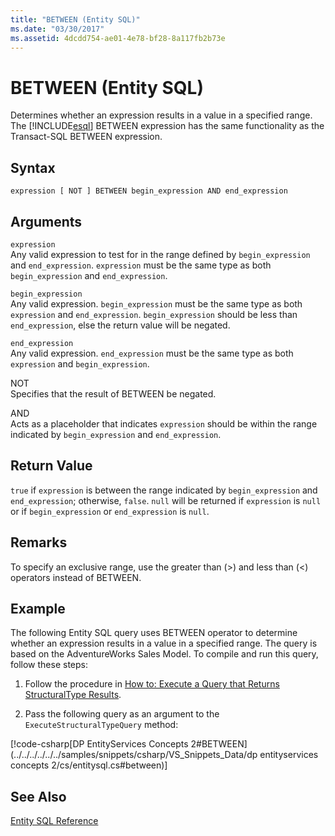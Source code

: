 ```yaml
---
title: "BETWEEN (Entity SQL)"
ms.date: "03/30/2017"
ms.assetid: 4dcdd754-ae01-4e78-bf28-8a117fb2b73e
---
```

# BETWEEN (Entity SQL)
Determines whether an expression results in a value in a specified range. The [!INCLUDE[esql](../../../../../../includes/esql-md.md)] BETWEEN expression has the same functionality as the Transact-SQL BETWEEN expression.  
  
## Syntax  
  
```  
expression [ NOT ] BETWEEN begin_expression AND end_expression    
```  
  
## Arguments  
 `expression`  
 Any valid expression to test for in the range defined by `begin_expression` and `end_expression`. `expression` must be the same type as both `begin_expression` and `end_expression`.  
  
 `begin_expression`  
 Any valid expression. `begin_expression` must be the same type as both `expression` and `end_expression`. `begin_expression` should be less than `end_expression`, else the return value will be negated.  
  
 `end_expression`  
 Any valid expression. `end_expression` must be the same type as both `expression` and `begin_expression`.  
  
 NOT  
 Specifies that the result of BETWEEN be negated.  
  
 AND  
 Acts as a placeholder that indicates `expression` should be within the range indicated by `begin_expression` and `end_expression`.  
  
## Return Value  
 `true` if `expression` is between the range indicated by `begin_expression` and `end_expression`; otherwise, `false`. `null` will be returned if `expression` is `null` or if `begin_expression` or `end_expression` is `null`.  
  
## Remarks  
 To specify an exclusive range, use the greater than (>) and less than (<) operators instead of BETWEEN.  
  
## Example  
 The following Entity SQL query uses BETWEEN operator to determine whether an expression results in a value in a specified range. The query is based on the AdventureWorks Sales Model. To compile and run this query, follow these steps:  
  
1. Follow the procedure in [How to: Execute a Query that Returns StructuralType Results](../../../../../../docs/framework/data/adonet/ef/how-to-execute-a-query-that-returns-structuraltype-results.md).  
  
2. Pass the following query as an argument to the `ExecuteStructuralTypeQuery` method:  
  
 [!code-csharp[DP EntityServices Concepts 2#BETWEEN](../../../../../../samples/snippets/csharp/VS_Snippets_Data/dp entityservices concepts 2/cs/entitysql.cs#between)]  
  
## See Also  
 [Entity SQL Reference](../../../../../../docs/framework/data/adonet/ef/language-reference/entity-sql-reference.md)
